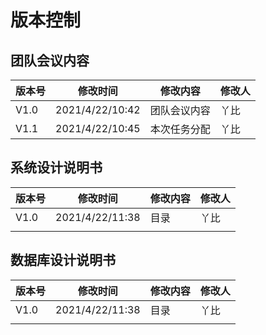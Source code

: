 # 版本控制

## 团队会议内容

| 版本号 | 修改时间        | 修改内容     | 修改人 |
| ------ | --------------- | ------------ | ------ |
| V1.0   | 2021/4/22/10:42 | 团队会议内容 | 丫比   |
| V1.1   | 2021/4/22/10:45 | 本次任务分配 | 丫比   |

## 系统设计说明书

| 版本号 | 修改时间        | 修改内容 | 修改人 |
| ------ | --------------- | -------- | ------ |
| V1.0   | 2021/4/22/11:38 | 目录     | 丫比   |
|        |                 |          |        |

## 数据库设计说明书

| 版本号 | 修改时间        | 修改内容 | 修改人 |
| ------ | --------------- | -------- | ------ |
| V1.0   | 2021/4/22/11:38 | 目录     | 丫比   |
|        |                 |          |        |
